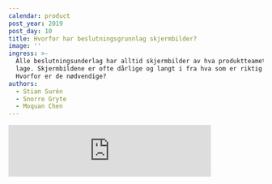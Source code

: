 ```yaml
---
calendar: product
post_year: 2019
post_day: 10
title: Hvorfor har beslutningsgrunnlag skjermbilder?
image: ''
ingress: >-
  Alle beslutningsunderlag har alltid skjermbilder av hva produktteamet  skal
  lage. Skjermbildene er ofte dårlige og langt i fra hva som er riktig å lage.
  Hvorfor er de nødvendige?
authors:
  - Stian Surén
  - Snorre Gryte
  - Moquan Chen
---
```



<iframe src="https://anchor.fm/kaffeprathosbekk/embed" height="102px" width="400px" frameborder="0" scrolling="no"></iframe>
